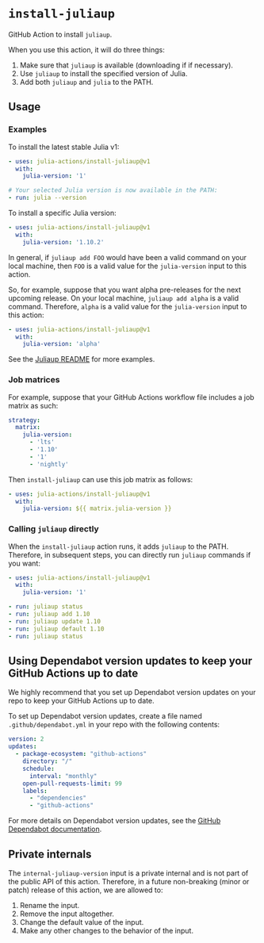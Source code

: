 # `install-juliaup`

GitHub Action to install `juliaup`.

When you use this action, it will do three things:

1. Make sure that `juliaup` is available (downloading if if necessary).
2. Use `juliaup` to install the specified version of Julia.
3. Add both `juliaup` and `julia` to the PATH.

## Usage

### Examples

To install the latest stable Julia v1:

```yaml
- uses: julia-actions/install-juliaup@v1
  with:
    julia-version: '1'

# Your selected Julia version is now available in the PATH:
- run: julia --version
```

To install a specific Julia version:

```yaml
- uses: julia-actions/install-juliaup@v1
  with:
    julia-version: '1.10.2'
```

In general, if `juliaup add FOO` would have been a valid command on your local machine, then `FOO` is a valid value for the `julia-version` input to this action.

So, for example, suppose that you want alpha pre-releases for the next upcoming release. On your local machine, `juliaup add alpha` is a valid command. Therefore, `alpha` is a valid value for the `julia-version` input to this action:

```yaml
- uses: julia-actions/install-juliaup@v1
  with:
    julia-version: 'alpha'
```

See the [Juliaup README](https://github.com/JuliaLang/juliaup/blob/main/README.md#using-juliaup) for more examples.

### Job matrices

For example, suppose that your GitHub Actions workflow file includes a job matrix as such:

```yaml
strategy:
  matrix:
    julia-version:
      - 'lts'
      - '1.10'
      - '1'
      - 'nightly'
```

Then `install-juliaup` can use this job matrix as follows:

```yaml
- uses: julia-actions/install-juliaup@v1
  with:
    julia-version: ${{ matrix.julia-version }}
```

### Calling `juliaup` directly

When the `install-juliaup` action runs, it adds `juliaup` to the PATH. Therefore, in subsequent steps, you can directly run `juliaup` commands if you want:

```yaml
- uses: julia-actions/install-juliaup@v1
  with:
    julia-version: '1'

- run: juliaup status
- run: juliaup add 1.10
- run: juliaup update 1.10
- run: juliaup default 1.10
- run: juliaup status
```

## Using Dependabot version updates to keep your GitHub Actions up to date

We highly recommend that you set up Dependabot version updates on your repo to keep your GitHub Actions up to date.

To set up Dependabot version updates, create a file named `.github/dependabot.yml` in your repo with the following contents:

```yaml
version: 2
updates:
  - package-ecosystem: "github-actions"
    directory: "/"
    schedule:
      interval: "monthly"
    open-pull-requests-limit: 99
    labels:
      - "dependencies"
      - "github-actions"
```

For more details on Dependabot version updates, see the [GitHub Dependabot documentation](https://docs.github.com/en/code-security/dependabot/dependabot-version-updates).

## Private internals

The `internal-juliaup-version` input is a private internal and is not part of the public API of this action. Therefore, in a future non-breaking (minor or patch) release of this action, we are allowed to:
1. Rename the input.
2. Remove the input altogether.
3. Change the default value of the input.
4. Make any other changes to the behavior of the input.
